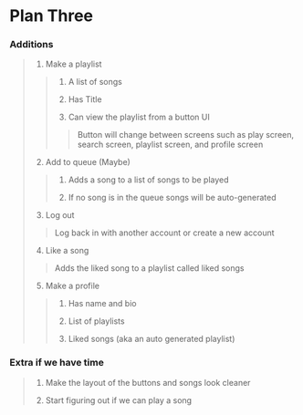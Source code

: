# Plan Three

### Additions
> 1) Make a playlist
>> 1) A list of songs
>>
>> 2) Has Title
>>
>> 3) Can view the playlist from a button UI
>>> Button will change between screens such as play screen, search screen, playlist screen, and profile screen
>>
>
> 2) Add to queue (Maybe)
>> 1) Adds a song to a list of songs to be played
>>
>> 2) If no song is in the queue songs will be auto-generated
>
> 3) Log out
>> Log back in with another account or create a new account
>
> 4) Like a song
>> Adds the liked song to a playlist called liked songs
>
> 5) Make a profile
>> 1) Has name and bio
>>
>> 2) List of playlists
>>
>> 3) Liked songs (aka an auto generated playlist)

### Extra if we have time
> 1) Make the layout of the buttons and songs look cleaner
>
> 2) Start figuring out if we can play a song